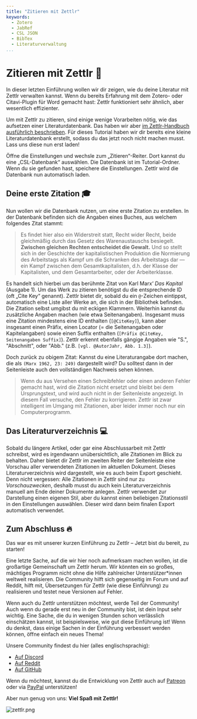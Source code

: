 ```yaml
---
title: "Zitieren mit Zettlr"
keywords:
  - Zotero
  - JabRef
  - CSL JSON
  - BibTex
  - Literaturverwaltung
...
```


# Zitieren mit Zettlr 💬

In dieser letzten Einführung wollen wir dir zeigen, wie du deine Literatur mit Zettlr verwalten kannst. Wenn du bereits Erfahrung mit dem Zotero- oder Citavi-Plugin für Word gemacht hast: Zettlr funktioniert sehr ähnlich, aber wesentlich effizienter.

Um mit Zettlr zu zitieren, sind einige wenige Vorarbeiten nötig, wie das aufsetzen einer Literaturdatenbank. Das haben wir aber [im Zettlr-Handbuch ausführlich beschrieben](https://docs.zettlr.com/de/academic/citations/). Für dieses Tutorial haben wir dir bereits eine kleine Literaturdatenbank erstellt, sodass du das jetzt noch nicht machen musst. Lass uns diese nun erst laden!

Öffne die Einstellungen und wechsle zum „Zitieren“-Reiter. Dort kannst du eine „CSL-Datenbank“ auswählen. Die Datenbank ist im Tutorial-Ordner. Wenn du sie gefunden hast, speichere die Einstellungen. Zettlr wird die Datenbank nun automatisch laden.

## Deine erste Zitation 🎓

Nun wollen wir die Datenbank nutzen, um eine erste Zitation zu erstellen. In der Datenbank befinden sich die Angaben eines Buches, aus welchem folgendes Zitat stammt:

> Es findet hier also ein Widerstreit statt, Recht wider Recht, beide gleichmäßig durch das Gesetz des Warenaustauschs besiegelt. **Zwischen gleichen Rechten entscheidet die Gewalt.** Und so stellt sich in der Geschichte der kapitalistischen Produktion die Normierung des Arbeitstags als Kampf um die Schranken des Arbeitstags dar — ein Kampf zwischen dem Gesamtkapitalisten, d.h. der Klasse der Kapitalisten, und dem Gesamtarbeiter, oder der Arbeiterklasse.

Es handelt sich hierbei um das berühmte Zitat von Karl Marx‘ _Das Kapital_ (Ausgabe 1). Um das Werk zu zitieren benötigst du die entsprechende ID (oft „Cite Key“ genannt). Zettlr bietet dir, sobald du ein `@`-Zeichen eintippst, automatisch eine Liste aller Werke an, die sich in der Bibliothek befinden. Die Zitation selbst umgibst du mit eckigen Klammern. Weiterhin kannst du zusätzliche Angaben machen (wie etwa Seitenangaben). Insgesamt muss eine Zitation mindestens eine ID enthalten (`[@CiteKey]`), kann aber insgesamt einen Präfix, einen Locator (= die Seitenangaben oder Kapitelangaben) sowie einen Suffix enthalten (`[Präfix @CiteKey, Seitenangaben Suffix]`). Zettlr erkennt ebenfalls gängige Angaben wie "S.", "Abschnitt", oder "Abb." (z.B. `[vgl. @AutorJahr, Abb. 1.3]`).

Doch zurück zu obigem Zitat: Kannst du eine Literaturangabe dort machen, die als `(Marx 1962, 23: 249)` dargestellt wird? Du solltest dann in der Seitenleiste auch den vollständigen Nachweis sehen können.

> Wenn du aus Versehen einen Schreibfehler oder einen anderen Fehler gemacht hast, wird die Zitation nicht ersetzt und bleibt bei dem Ursprungstext, und wird auch nicht in der Seitenleiste angezeigt. In diesem Fall versuche, den Fehler zu korrigieren. Zettlr ist zwar intelligent im Umgang mit Zitationen, aber leider immer noch nur ein Computerprogramm.

## Das Literaturverzeichnis 💻

Sobald du längere Artikel, oder gar eine Abschlussarbeit mit Zettlr schreibst, wird es irgendwann unübersichtlich, alle Zitationen im Blick zu behalten. Daher bietet dir Zettlr im zweiten Reiter der Seitenleiste eine Vorschau aller verwendeten Zitationen im aktuellen Dokument. Dieses Literaturverzeichnis wird dargestellt, wie es auch beim Export geschieht. Denn nicht vergessen: Alle Zitationen in Zettlr sind nur zu _Vorschauzwecken_, deshalb musst du auch kein Literaturverzeichnis manuell am Ende deiner Dokumente anlegen. Zettlr verwendet zur Darstellung einen eigenen Stil, aber du kannst einen beliebigen Zitationsstil in den Einstellungen auswählen. Dieser wird dann beim finalen Export automatisch verwendet.

## Zum Abschluss 🔥

Das war es mit unserer kurzen Einführung zu Zettlr – Jetzt bist du bereit, zu starten!

Eine letzte Sache, auf die wir hier noch aufmerksam machen wollen, ist die großartige Gemeinschaft um Zettlr herum. Wir könnten ein so großes, mächtiges Programm nicht ohne die Hilfe zahlreicher Unterstützer\*innen weltweit realisieren. Die Community hilft sich gegenseitig im Forum und auf Reddit, hilft mit, Übersetzungen für Zettlr (wie diese Einführung) zu realisieren und testet neue Versionen auf Fehler.

Wenn auch du Zettlr unterstützen möchtest, werde Teil der Community! Auch wenn du gerade erst neu in der Community bist, ist dein Input sehr wichtig. Eine Sache, die du in wenigen Stunden schon verlässlich einschätzen kannst, ist beispielsweise, wie gut diese Einführung ist! Wenn du denkst, dass einige Sachen in der Einführung verbessert werden können, öffne einfach ein neues Thema!

Unsere Community findest du hier (alles englischsprachig):

- [Auf Discord](https://discord.gg/PcfS3DM9Xj)
- [Auf Reddit](https://www.reddit.com/r/Zettlr/)
- [Auf GitHub](https://github.com/Zettlr/Zettlr/)

Wenn du möchtest, kannst du die Entwicklung von Zettlr auch auf [Patreon](https://www.patreon.com/zettlr) oder via [PayPal](https://www.paypal.me/hendrikerz) unterstützen!

Aber nun genug von uns: **Viel Spaß mit Zettlr!**

![zettlr.png](./zettlr.png)
